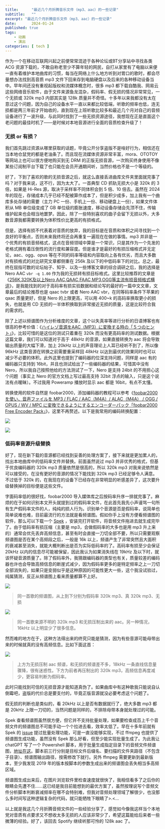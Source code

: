 ```yaml
---
title:      "最近几个月折腾音乐文件（mp3、aac）的一些记录"
subtitle:   ""
excerpt: "最近几个月折腾音乐文件（mp3、aac）的一些记录"
date:       2024-01-24
published: true 
tags:
    - 动画
    - 演出
categories: [ tech ]
---
```


作为一个在移动互联网兴起之前便常常混迹于各种论坛或BT分享站中寻找各类 ACG 资源下载的，不敢自称老至少不算年轻的网民，自打从家里有了电脑以来便一直有着维护本地曲库的习惯，每当在网络上什么地方听到对胃口的歌时，都会尽量想办法找到高音质 mp3 文件下回来存到电脑硬盘以及后来的各种移动设备当中。早年间还没有重视起版权和流媒体概念时，很多 mp3 都下载自酷我、网易云这些网络音乐软件，由于文件来源鱼龙混杂，假码率、假无损的情况非常常见，一个无损或 320k mp3 内部其实是 128k 质量并不奇怪。十多年以来我都没有太在意过这个问题，因为自己的设备水平一直以来都比较低端，听歌的频率也低，连无损都是两三年前才开始收的，直到现在上班听歌比较多和最近几个月对自己的音频设备进行了一波升级，与此同时找到了一些无损资源途径，我想现在正是直面这个老问题的最佳时机了——是时候对本地音源进行全面的音质检查升级了！

<!--more-->

### 无损 or 有损？

我们首先跳过资源从哪里获取的话题，毕竟公开分享盗版不是啥好行为，相信还在当本地仓鼠党的都是老油条了。而且现在流媒体资源非常丰富，mora、OTOTOY 等网站上也可以很方便地购买到无 DRM 的正版无损音源，一次购买终身使用不像某些订阅制平台下载了也只能在会员开通期间听，当然价格也不是一个等级的。

好了，下到了喜欢的歌的无损音源之后，就这么直接丢进曲库文件夹里面就完事了吗？对于我来说，这不行，因为太大了。一首典型 CD 抓轨无损大小是 320k 的 3 倍，如果是 Hi-Res 源，取决于采样率不同体积会到 5 倍、10 倍去。虽然在 2024 年的现在，存储成本几乎已经不配被算作成本了，但是积少成多，加上我有一个曲库多处存储的需要（主力 PC 一份、手机上一份、移动硬盘上一份），如果文件体积从 MB 单位级变成了 GB 单位级的膨胀速度，移动设备存储会先顶不住，传输维护起来也会相当地噩梦。因此，除了一些特别喜欢的曲子会留下无损以外，大多数音源我都需要转换为体积性价比更高的有损格式。

但是，选择有损不代表着对音质的放弃，我的目标是在音质和体积之间寻找到一个良好的平衡点，否则未来我终将还会再重复一遍现在在做的事情。mp3 并非是一个优秀的有损音频格式，这点在音频领域中算是一个常识，只是其作为一个先发的老格式拥有着压倒性的流行度和兼容度。但是谁才是最好的有损压缩格式并无定论，aac、ogg、opus 等在不同的码率等级和内容取向上各有优劣，而且大多数对有损格式的对比研究文章都侧重在 256k 及以下的中低码率下的对比。总之，最终在屈指可数的论坛帖子、知乎、以及一些博客文章的综合调研之后，我的选择是 Nero AAC `vbr -q 1.00` 作为我的无损转有损目标格式。这里比较推荐的文章是《[256K,320K及以上Nero AAC,QAAC,FAAC,MP3,OGG等主流有损音频格式横评](https://blog.csdn.net/w504430863/article/details/100762358)》，是我能找到的对于高码率有损实验数据和结论写的最好的一篇中文文章，文章最后的结论推荐也是 qaac tvbr 或者 Nero AAC vbr，在同等码率条件下苹果的 qaac 质量更好，但是 Nero 的上限更高，可以用 400~k 的高码率换取更小的损失，也就是用 CD 无损的一半体积换取到非常接近无损的质量，这是比较符合我的需求的。

除了上述以频谱图作为分析维度的文章，这个以失真率等进行分析的日语博客也有很高的参考价值：《[ハイレゾ音源をAAC（MP3）に変換する時の「５つのヒント」](https://pianoforte32.com/hints-for-converting-high-resolution-audio-to-aac-or-mp3/)》，比较可惜的是这位的测试只着重在 320k 而没有更高码率的测试数据。根据这篇文章，我们可以知道对于高于 48kHz 的音源，如果直接转换为 aac 将会导致输出质量的大幅下滑，加上 20kHz 以上的声音理论上人耳已经听不到了，所以像 96kHz 这类音源在转换之前需要重采样回 48kHz 以达到最优的效果同时也可以减少不必要的体积。此外这里也提到了编码器的位深支持问题，同样是 aac 有的编码器只支持到 16bit，并且也测试给出了一些编码器的结果，可惜其中没有 Nero，所以我自己按照他给的方法测试了一下，Nero 是支持 24bit 的不用担心这个问题（事实上 Nero 的官方文档上写过最高支持 32bit 浮点的输入，只是这个说法有点暧昧）。不过我用 Poweramp 播放时显示 aac 都是 16bit，有点不太懂。

转换使用的软件自然是 foobar2000，添加编码器的教程可以参考《[foobar2000 を使い、音声ファイルを MP3 / FLAC / AAC（M4A）/ ALAC（M4A） / OGG / OPUS / WV / MPC に変換できるようにするエンコーダーパック「foobar2000 Free Encoder Pack」](https://www.gigafree.org/music-player/foobar2000-free-encoder-pack/)》，这里不再赘述。以下是我常用的编码转换配置：

![](/imgs/2024-01-24-最近几个月折腾音乐文件（mp3、aac）的一些记录/50d7c251e43ced6fd6fe716376737113b46846b0.jpg)

![](/imgs/2024-01-24-最近几个月折腾音乐文件（mp3、aac）的一些记录/395a5c8a9b87c7fff2f9f8bb41c0092217c3e80f.jpg)

### 低码率音源升级替换

好了，现在新下载的音源都已经找到妥善的处理方案了，接下来就是更加累人的，找出本地曲库中的低码率文件并替换。前面虽然说过 mp3 并非优秀的格式，但基于优良编码器的 320k mp3 质量依然是很高的，所以 320k mp3 对我来说依然是可以接受的，在没有更好的音源的情况下能找到 320k mp3 已经足够令人满意。不过低于 320k 的，在我现在的设备下已经存在非常明显的听感差异了，这次要升级替换掉的目标便是这些文件。

字面码率低的很好找，foobar2000 导入媒体库之后按码率升序一排就完事了。麻烦的在于如何识别本文开头就提到过的假码率文件，在此首先我先小声谩骂一句所有生产假码率文件的人，纯纯的损人行为。识别单个音源是否是假码率，说简单也简单说难也难，目前最流行的方法就是看频谱图。假如你手上没有方便看频谱图的软件，那么可以下载一个 [Spek](https://www.spek.cc/p/download) ，安装完打开软件，将音频文件拖进去就生成完毕了。由于低码率有损压缩（主要是 mp3，会做假码率的大多也是用 mp3 升上来的）通常会优先丢弃高频信息，甚至有时会直接一刀切全部不要，所以只需要观察频谱图是否在某个高频段之后，一般是 16k 以上，频谱产生了非常突然且大面积的衰减甚至消失，就能大概判断出是否为实际低码率的了。高码率有损至少会保证 20kHz 以内的信息尽可能被保留，因此我认为如果消失线在 19kHz 及以下时，就该怀疑音源质量了。除了假码率外，我猜跟编码器的类型也有关，质量较差的编码器也许也会导致高频信息的断崖式减少，因为假码率更多的是特定频率之上一刀切全部消失的，如果只是变弱似乎是这种原因的可能性更大一些，这个我没试验过，纯属猜测，反正从频谱图上看来质量都算不上好。

![](/imgs/2024-01-24-最近几个月折腾音乐文件（mp3、aac）的一些记录/41926974c7790c10775b554f4693c8d8a176deda.jpg)

> 同一首歌的频谱图，从上到下分别为假码率 320k mp3、真 320k mp3、无损

![](/imgs/2024-01-24-最近几个月折腾音乐文件（mp3、aac）的一些记录/721fff9b38d2fd47105ec4c310727b511db330a4.jpg)

> 同一首歌来源不明的 320k mp3 和无损压制出来的 aac。另一种情况，16kHz 以上明显少了很多信息。

然而难的地方在于，这种方法得出来的终究只能是猜测，因为有些音源可能母带出来的时候就真的没有高频信息。比如下面这首：

![](/imgs/2024-01-24-最近几个月折腾音乐文件（mp3、aac）的一些记录/4a48093eb3b818d4b003186803da061b78da92b6.jpg)

> 上方为无损压制 aac 频谱，和无损的频谱差不多，18kHz 一条直线信息量骤降，很有迷惑性。下方为前者再压制出的 320k mp3，高频信息再度减少，更容易判断为假码率。

此时只能找到可信的无损音源才能知道真伪了。如果曲库中有这种歌我只能说自认倒霉吧，盗版的代价总是要支付的，毕竟正版音源就没必要考虑这个问题了。

假无损的判断也是类似的，看 20kHz 以上是否有数据就行了，绝大多数 mp3 都是 20kHz 上限一刀切的，当然问题是同样的，不排除母带本身就处理过的可能。

Spek 查看频谱图虽然很方便，但它并不支持批量处理，如果要检查成百上千个音频文件的频谱图总不可能手动一个个拉进去看，效率太低了。早在十多年前就有 Spek 的 [issue](https://github.com/alexkay/spek/issues/9) 提过批量处理功能，可是一直没能够实现，不过 ffmpeg 也提供了频谱图生成功能，虽然没有 Spek 那么好看，但至少能实现批量生成了。为此我让 chatGPT 写了一个 Powershell 脚本，用于批量生成指定目录下的音频文件频谱图，[地址在这](https://gist.github.com/VonXXGhost/a2f2a334cc65c6bbd90daff6b50ba542)。脚本前三行分别是目标文件后缀名、要扫描的文件夹路径（不包含子目录）、频谱图输出路径，按需修改下就行。另外 ffmpeg 需要更新到最新版本，至少我发现 2019 年的版本按脚本的参数生成出来的频谱图会丢失相当多高频区域。

频谱图生成出来后，在图片浏览软件里检查速度就很快了，我相信看多了之后你的眼睛会先遭不住……这已经是我目前能想到的最优方案了，虽然按理说写个音频文件分析脚本判断衰减频率在哪不会特别难，但我对音频处理领域了解很少，也没那么多时间写这种逻辑复杂的代码，就只能牺牲下眼睛了>.<…

以上就是我这几个月折腾音频文件的一些经验分享了，感觉如今像我这样当个本地党对音质有点要求又不想收太多无损的人应该非常少了，希望这篇能给后来者一些微薄的经验。好了，该回去 Spotify 继续听那可怜的 128k aac 了。
